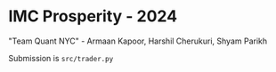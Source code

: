 # IMC Prosperity - 2024

"Team Quant NYC" - Armaan Kapoor, Harshil Cherukuri, Shyam Parikh

Submission is ```src/trader.py```
